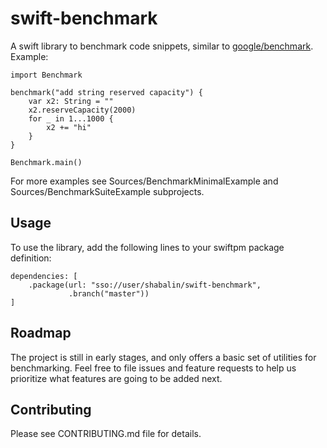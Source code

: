 
# swift-benchmark

A swift library to benchmark code snippets, similar to
[google/benchmark](https://github.com/google/benchmark).  Example:


```
import Benchmark

benchmark("add string reserved capacity") {
    var x2: String = ""
    x2.reserveCapacity(2000)
    for _ in 1...1000 {
        x2 += "hi"
    }
}

Benchmark.main()
```

For more examples see Sources/BenchmarkMinimalExample and
Sources/BenchmarkSuiteExample subprojects.

## Usage

To use the library, add the following lines to your swiftpm package definition:

```
dependencies: [
    .package(url: "sso://user/shabalin/swift-benchmark",
             .branch("master"))
]
```

## Roadmap

The project is still in early stages, and only offers a basic set of utilities
for benchmarking. Feel free to file issues and feature requests to help us prioritize what features are going to be added next. 

## Contributing

Please see CONTRIBUTING.md file for details.

